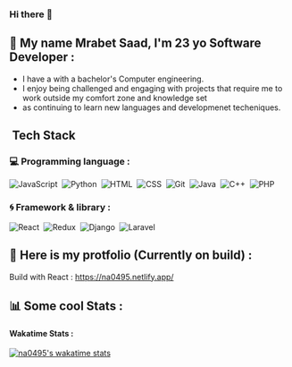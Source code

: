 ### Hi there :wave:  

## :boy: My name Mrabet Saad, I'm 23 yo Software Developer :
- I have a with a bachelor's Computer engineering.
- I enjoy being challenged and engaging with projects that require me to work outside my comfort zone and knowledge set
- as continuing to learn new languages and developmenet techeniques.

##  &nbsp;Tech Stack

### :computer: Programming language :

![JavaScript](https://img.shields.io/badge/-JavaScript-05122A?style=for-the-badge&logo=javascript)&nbsp;
![Python](https://img.shields.io/badge/-Python-05122A?style=for-the-badge&logo=python)&nbsp;
![HTML](https://img.shields.io/badge/-HTML-05122A?style=for-the-badge&logo=HTML5)&nbsp;
![CSS](https://img.shields.io/badge/-CSS-05122A?style=for-the-badge&logo=CSS3&logoColor=1572B6)&nbsp;
![Git](https://img.shields.io/badge/-Git-05122A?style=for-the-badge&logo=git)&nbsp;
![Java](https://img.shields.io/badge/-Java-05122A?style=for-the-badge&logo=java)&nbsp;
![C++](https://img.shields.io/badge/-C++-05122A?style=for-the-badge&logo=C++)&nbsp;
![PHP](https://img.shields.io/badge/-PHP-05122A?style=for-the-badge&logo=PHP)&nbsp;

### :cyclone: Framework & library :

![React](https://img.shields.io/badge/-React-05122A?style=for-the-badge&logo=react)&nbsp;
![Redux](https://img.shields.io/badge/-Redux-05122A?style=for-the-badge&logo=redux)&nbsp;
![Django](https://img.shields.io/badge/-Django-05122A?style=for-the-badge&logo=django)&nbsp;
![Laravel](https://img.shields.io/badge/-Laravel-05122A?style=for-the-badge&logo=laravel)&nbsp;

## :bookmark_tabs: Here is my protfolio (Currently on build) :

Build with React :
https://na0495.netlify.app/

## :bar_chart: Some cool Stats : <br/>

#### Wakatime Stats :
[![na0495's wakatime stats](https://github-readme-stats.vercel.app/api/wakatime?username=na0495&3&layout=compact)](https://github.com/na0495/github-readme-stats)

<!-- #### Github Commit Stats :
![na0495's GitHub stats](https://github-readme-stats.vercel.app/api?username=na0495&show_icons=true&theme=radical&count_private=true) -->



